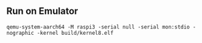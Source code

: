 ## Run on Emulator

```
qemu-system-aarch64 -M raspi3 -serial null -serial mon:stdio -nographic -kernel build/kernel8.elf
```
